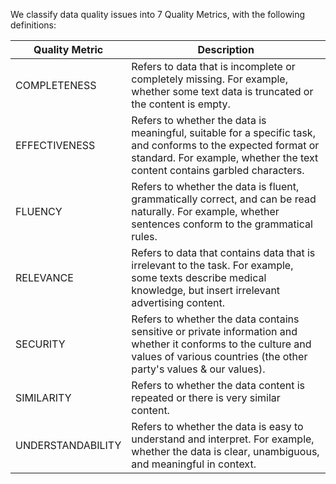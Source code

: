 We classify data quality issues into 7 Quality Metrics, with the following definitions:

| Quality Metric    | Description                                                                                                                                                                             |
| ----------------- | --------------------------------------------------------------------------------------------------------------------------------------------------------------------------------------- |
| COMPLETENESS      | Refers to data that is incomplete or completely missing. For example, whether some text data is truncated or the content is empty.                                                      |
| EFFECTIVENESS     | Refers to whether the data is meaningful, suitable for a specific task, and conforms to the expected format or standard. For example, whether the text content contains garbled characters. |
| FLUENCY           | Refers to whether the data is fluent, grammatically correct, and can be read naturally. For example, whether  sentences conform to the grammatical rules.                               |
| RELEVANCE         | Refers to data that contains data that is irrelevant to the task. For example, some texts describe medical knowledge, but insert irrelevant advertising content.                        |
| SECURITY          | Refers to whether the data contains sensitive or private information and whether it conforms to the culture and values of various countries (the other party's values & our values).    |
| SIMILARITY        | Refers to whether the data content is repeated or there is very similar content.                                                                                                        |
| UNDERSTANDABILITY | Refers to whether the data is easy to understand and interpret. For example, whether the data is clear, unambiguous, and meaningful in context.                                         |
